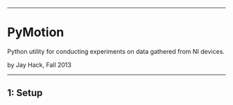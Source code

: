 -----------------------------------------------------

PyMotion
========

Python utility for conducting experiments on data 
gathered from NI devices.

by Jay Hack, Fall 2013

-----------------------------------------------------

1: Setup
--------

